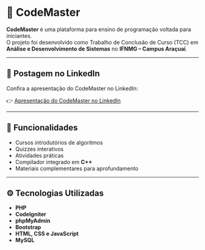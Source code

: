 # 🚀 CodeMaster

**CodeMaster** é uma plataforma para ensino de programação voltada para iniciantes.  
O projeto foi desenvolvido como Trabalho de Conclusão de Curso (TCC) em **Análise e Desenvolvimento de Sistemas** no **IFNMG – Campus Araçuaí**.  

---

## 🔗 Postagem no LinkedIn
Confira a apresentação do CodeMaster no LinkedIn:  

👉 [Apresentação do CodeMaster no LinkedIn](https://www.linkedin.com/posts/fabyola-campos_apresento-a-voc%C3%AAs-o-codemaster-activity-7378208783811919872-QmE4?utm_source=share&utm_medium=member_desktop&rcm=ACoAADbMQz8BJ_ZQiCDavMcoNtljC3FwGodhAd0)  

---

## 📖 Funcionalidades

- Cursos introdutórios de algoritmos  
- Quizzes interativos  
- Atividades práticas  
- Compilador integrado em **C++**  
- Materiais complementares para aprofundamento  

---

## ⚙️ Tecnologias Utilizadas

- **PHP**  
- **CodeIgniter**  
- **phpMyAdmin**  
- **Bootstrap**  
- **HTML, CSS e JavaScript**  
- **MySQL**
